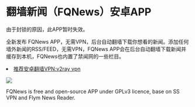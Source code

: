 # 翻墙新闻（FQNews）安卓APP

由于封锁的原因，此APP暂时失效。

全新发布 FQNews APP，无需VPN，后台自动翻墙下载你想看的新闻。添加任何墙外新闻的RSS/FEED，无需VPN，FQNews APP会在后台自动翻墙下载新闻并缓存到本机，FQNews也内置了禁闻网的一些栏目。

<li><a href="https://github.com/bannedbook/v2ray.vpn" target="_blank">推荐安卓翻墙VPN:v2ray vpn</a></li>

<p><img src="https://camo.githubusercontent.com/bdaf711a93d64d0bb5e5abfc346a8b84ea47f164/68747470733a2f2f706c61792e676f6f676c652e636f6d2f696e746c2f656e5f75732f6261646765732f696d616765732f67656e657269632f656e2d706c61792d62616467652e706e67" style="max-width:100%">
</p>

FQNews is free and open-source APP under GPLv3 licence, base on SS VPN and Flym News Reader.

